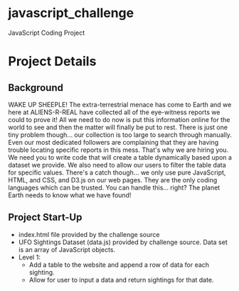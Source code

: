 # javascript_challenge
JavaScript Coding Project

# Project Details

## Background
WAKE UP SHEEPLE! The extra-terrestrial menace has come to Earth and we here at ALIENS-R-REAL have collected all of the eye-witness reports we could to prove it! All we need to do now is put this information online for the world to see and then the matter will finally be put to rest.
There is just one tiny problem though... our collection is too large to search through manually. Even our most dedicated followers are complaining that they are having trouble locating specific reports in this mess.
That's why we are hiring you. We need you to write code that will create a table dynamically based upon a dataset we provide. We also need to allow our users to filter the table data for specific values. There's a catch though... we only use pure JavaScript, HTML, and CSS, and D3.js on our web pages. They are the only coding languages which can be trusted.
You can handle this... right? The planet Earth needs to know what we have found!


## Project Start-Up
 * index.html file provided by the challenge source
 * UFO Sightings Dataset (data.js) provided by challenge source.  Data set is an array of JavaScript objects.
 * Level 1:
   * Add a table to the website and append a row of data for each sighting.
   * Allow for user to input a data and return sightings for that date.
